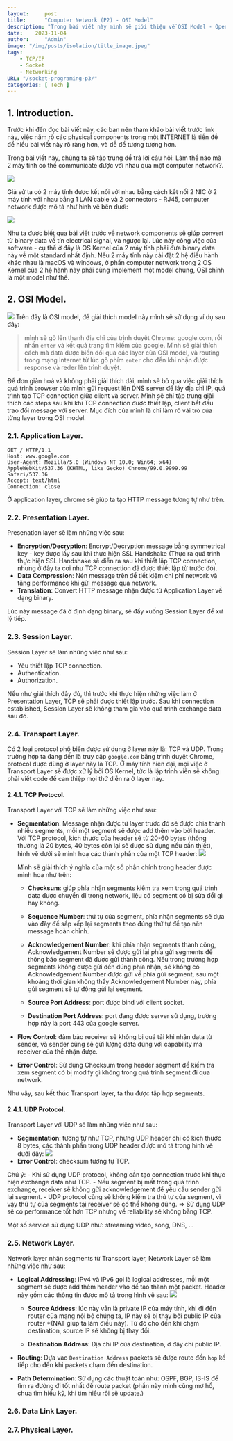 ```yaml
---
layout:     post
title:      "Computer Network (P2) - OSI Model"
description: "Trong bài viết này mình sẽ giới thiệu về OSI Model - Open System Interconnection Model, model này sẽ giúp chúng ta hiểu được cách mà data được truyền đi giữa các end points trong mạng INTERNET."
date:    2023-11-04
author:     "Admin"
image: "/img/posts/isolation/title_image.jpeg"
tags:
    - TCP/IP
    - Socket
    - Networking
URL: "/socket-programing-p3/"
categories: [ Tech ]
---
```


## 1. Introduction.
Trước khi đến đọc bài viết này, các bạn nên tham khảo bài viết trước link này, việc nắm rõ các physical components trong một INTERNET là tiền đề để hiểu bài viết này rõ ràng hơn, và dễ để tượng tượng hơn.

Trong bài viết này, chúng ta sẽ tập trung để trả lời câu hỏi: Làm thế nào mà 2 máy tính có thể communicate được với nhau qua một computer network?.

![](/img/network2/how.png)

Giả sử ta có 2 máy tính được kết nối với nhau bằng cách kết nối 2 NIC ở 2 máy tính với nhau bằng 1 LAN cable và 2 connectors - RJ45, computer network được mô tả như hình vẽ bên dưới:

![](/img/network2/osi-origination.png)

Như ta được biết qua bài viết trước về network components sẽ giúp convert từ binary data về tín electrical signal, và ngược lại. Lúc này công việc của software - cụ thể ở đây là OS Kernel của 2 máy tính phải đưa binary data này về một standard nhất định. Nếu 2 máy tính này cài đặt 2 hệ điều hành khác nhau là macOS và windows, ở phần computer network trong 2 OS Kernel của 2 hệ hành này phải cùng implement một model chung, OSI chính là một model như thế.

## 2. OSI Model.
![](/img/network2/OSI.png)
Trên đây là OSI model, để giải thích model này mình sẽ sử dụng ví dụ sau đây:

> mình sẽ gõ lên thanh địa chỉ của trình duyệt Chrome: google.com, rồi nhấn `enter` và kết quả trang tìm kiếm của google. Mình sẽ giải thích cách mà data được biến đổi qua các layer của OSI model, và routing trong mạng Internet từ lúc gõ phím `enter` cho đến khi nhận được response và reder lên trình duyệt.

Để đơn giản hoá và không phải giải thích dài, mình sẽ bỏ qua việc giải thích quá trình browser của mình gửi request lên DNS server để lấy địa chỉ IP, quá trình tạo TCP connection giữa client và server. Mình sẽ chỉ tập trung giải thích các steps sau khi khi TCP connection được thiết lập, client bắt đầu trao đổi message với server. Mục đích của mình là chỉ làm rõ vài trò của từng layer trong OSI model.

### 2.1. Application Layer.
```
GET / HTTP/1.1
Host: www.google.com
User-Agent: Mozilla/5.0 (Windows NT 10.0; Win64; x64) AppleWebKit/537.36 (KHTML, like Gecko) Chrome/99.0.9999.99 Safari/537.36
Accept: text/html
Connection: close
```
Ở application layer, chrome sẽ giúp ta tạo HTTP message tương tự như trên.

### 2.2. Presentation Layer.
Presenation layer sẽ làm những việc sau:
- **Encryption/Decryption**: Encrypt/Decryption message bằng symmetrical key - key được lấy sau khi thực hiện SSL Handshake (Thực ra quá trình thực hiện SSL Handshake sẽ diễn ra sau khi thiết lập TCP connection, nhưng ở đây ta coi như TCP connection đã được thiết lập từ trước đó).
- **Data Compression**: Nén message trên để tiết kiệm chi phí network và tăng performance khi gửi message qua network.
- **Translation**: Convert HTTP message nhận được từ Application Layer về dạng binary.

Lúc này message đã ở định dạng binary, sẽ đẩy xuống Session Layer để xử lý tiếp.


### 2.3. Session Layer.
Session Layer sẽ làm những việc như sau:
- Yêu thiết lập TCP connection.
- Authentication.
- Authorization.

Nếu như giải thích đẩy đủ, thì trước khi thực hiện những việc làm ở Presentation Layer, TCP sẽ phải được thiết lập trước. Sau khi connection established, Session Layer sẽ không tham gia vào quá trình exchange data sau đó.

### 2.4. Transport Layer.
Có 2 loại protocol phổ biến được sử dụng ở layer này là: TCP và UDP. Trong trường hợp ta đang đến là truy cập `google.com` bằng trình duyệt Chrome, protocol được dùng ở layer này là TCP. Ở máy tính hiện đại, mọi việc ở Transport Layer sẽ được xử lý bởi OS Kernel, tức là lập trình viên sẽ không phải viết code để can thiệp mọi thứ diễn ra ở layer này.

#### 2.4.1. TCP Protocol.
Transport Layer với TCP sẽ làm những việc như sau:

- **Segmentation**: Message nhận được từ layer trước đó sẽ được chia thành nhiều segments, mỗi một segment sẽ được add thêm vào bởi header. Với TCP protocol, kích thước của header sẽ từ 20-60 bytes (thông thường là 20 bytes, 40 bytes còn lại sẽ được sử dụng nếu cần thiết), hình vẽ dưới sẽ minh hoạ các thành phần của một TCP header: ![](/img/network2/tcp-header.png)


    Mình sẽ giải thích ý nghĩa của một số phần chính trong header được minh hoạ như trên:

    - **Checksum**: giúp phía nhận segments kiểm tra xem trong quá trình data được chuyển đi trong network, liệu có segment có bị sửa đổi gì hay không.

    - **Sequence Number**: thứ tự của segment, phía nhận segments sẽ dựa vào đây để sắp xếp lại segments theo đúng thứ tự để tạo nên message hoàn chỉnh.

    - **Acknowledgement Number**: khi phía nhận segments thành công, Acknowledgement Number sẽ được gửi lại phía gửi segments để thông báo segment đã được gửi thành công. Nếu trong trường hợp segments không được gửi đến đúng phía nhận, sẽ không có Acknowledgement Number được gửi về phía gửi segment, sau một khoảng thời gian không thấy Acknowledgement Number này, phía gửi segment sẽ tự động gửi lại segment.

    - **Source Port Address**: port được bind với client socket.

    - **Destination Port Address**: port đang được server sử dụng, trường hợp này là port 443 của google server.


- **Flow Control**: đảm bảo receiver sẽ không bị quá tải khi nhận data từ sender, và sender cũng sẽ gửi lượng data đúng với capability mà receiver của thể nhận được.

- **Error Control**: Sử dụng Checksum trong header segment để kiểm tra xem segment có bị modify gì không trong quá trình segment đi qua network.

Như vậy, sau kết thúc Transport layer, ta thu được tập hợp segments.
#### 2.4.1. UDP Protocol.
Transport Layer với UDP sẽ làm những việc như sau:

- **Segmentation**: tương tự như TCP, nhưng UDP header chỉ có kích thước 8 bytes, các thành phần trong UDP header được mô tả trong hình vẽ dưới đây: ![](/img/network2/udp-header.png)
- **Error Control**: checksum tương tự TCP.

Chú ý:
    - Khi sử dụng UDP protocol, không cần tạo connection trước khi thực hiện exchange data như TCP.
    - Nếu segment bị mất trong quá trình exchange, receiver sẽ không gửi acknowledgement để yêu cầu sender gửi lại segment. 
    - UDP protocol cũng sẽ không kiểm tra thứ tự của segment, vì vậy thứ tự của segments tại receiver sẽ có thể không đúng.
    => Sử dụng UDP sẽ có performance tốt hơn TCP nhưng về reliability sẽ không bằng TCP.

Một số service sử dụng UDP như: streaming video, song, DNS, ...

### 2.5. Network Layer.
Network layer nhân segments từ Transport layer, Network Layer sẽ làm những việc như sau:

- **Logical Addressing**: IPv4 và IPv6 gọi là logical addresses, mỗi một segment sẽ được add thêm header vào để tạo thành một packet. Header này gồm các thông tin được mô tả trong hình vẽ sau: ![](/img/network2/ip-header.png)

    - **Source Address**: lúc này vẫn là private IP của máy tính, khi đi đến router của mạng nội bộ chúng ta, IP này sẽ bị thay bởi public IP của router *(NAT giúp ta làm điều này). Từ đó cho đến khi chạm destination, source IP sẽ không bị thay đổi.

    - **Destination Address**: Địa chỉ IP của destination, ở đây chỉ public IP.

- **Routing**: Dựa vào `Destination Address` packets sẽ được route đến `hop` kế tiếp cho đến khi packets chạm đến destination.

- **Path Determination**: Sử dụng các thuật toán như: OSPF, BGP, IS-IS để tìm ra đường đi tốt nhất để route packet (phần này mình cũng mơ hồ, chưa tìm hiểu kỹ, khi tìm hiểu rồi sẽ update.)


### 2.6. Data Link Layer.

### 2.7. Physical Layer.